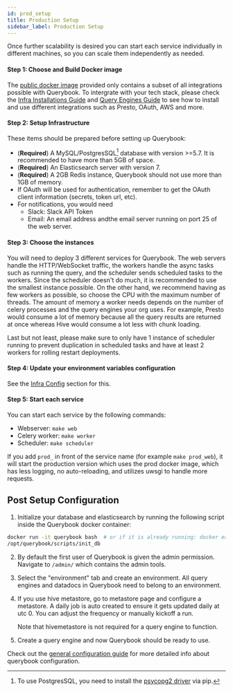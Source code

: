```yaml
---
id: prod_setup
title: Production Setup
sidebar_label: Production Setup
---
```


Once further scalability is desired you can start each service individually in different machines, so you can scale them independently as needed.

#### Step 1: Choose and Build Docker image

The [public docker image](https://hub.docker.com/r/querybook/querybook) provided only contains a subset of all integrations possible with Querybook.
To intergrate with your tech stack, please check the [Infra Installations Guide](../configurations/infra_installation.md) and [Query Engines Guide](./connect_to_a_query_engine.md)
to see how to install and use different integrations such as Presto, OAuth, AWS and more.

#### Step 2: Setup Infrastructure

These items should be prepared before setting up Querybook:

-   (**Required**) A MySQL/PostgresSQL[^1] database with version >=5.7. It is recommended to have more than 5GB of space.
-   (**Required**) An Elasticsearch server with version 7.
-   (**Required**) A 2GB Redis instance, Querybook should not use more than 1GB of memory.
-   If OAuth will be used for authentication, remember to get the OAuth client information (secrets, token url, etc).
-   For notifications, you would need
    -   Slack: Slack API Token
    -   Email: An email address andthe email server running on port 25 of the web server.

#### Step 3: Choose the instances

You will need to deploy 3 different services for Querybook. The web servers handle the HTTP/WebSocket traffic, the workers handle the async tasks such as running the query, and the scheduler sends scheduled tasks to the workers. Since the scheduler doesn't do much, it is recommended to use the smallest instance possible. On the other hand, we recommend having as few workers as possible, so choose the CPU with the maximum number of threads. The amount of memory a worker needs depends on the number of celery processes and the query engines your org uses. For example, Presto would consume a lot of memory because all the query results are returned at once whereas Hive would consume a lot less with chunk loading.

Last but not least, please make sure to only have 1 instance of scheduler running to prevent duplication in scheduled tasks and have at least 2 workers for rolling restart deployments.

#### Step 4: Update your environment variables configuration

See the [Infra Config](../configurations/infra_config.md) section for this.

#### Step 5: Start each service

You can start each service by the following commands:

-   Webserver: `make web`
-   Celery worker: `make worker`
-   Scheduler: `make scheduler`

If you add `prod_` in front of the service name (for example `make prod_web`), it will start the production version which uses the prod docker image, which has less logging, no auto-reloading, and utilizes uwsgi to handle more requests.

## Post Setup Configuration

1. Initialize your database and elasticsearch by running the following script inside the Querybook docker container:

```sh
docker run -it querybook bash  # or if it is already running: docker exec -it querybook_web bash
/opt/querybook/scripts/init_db
```

2. By default the first user of Querybook is given the admin permission. Navigate to `/admin/` which contains the admin tools.
3. Select the "environment" tab and create an environment. All query engines and datadocs in Querybook need to belong to an environment.
4. If you use hive metastore, go to metastore page and configure a metastore. A daily job is auto created to ensure it gets updated daily at utc 0. You can adjust the frequency or manually kickoff a run.

    Note that hivemetastore is not required for a query engine to function.

5. Create a query engine and now Querybook should be ready to use.

Check out the [general configuration guide](../configurations/general_config.md) for more detailed info about querybook configuration.

[^1]: To use PostgresSQL, you need to install the [psycopg2 driver](https://pypi.org/project/psycopg2/) via pip.
